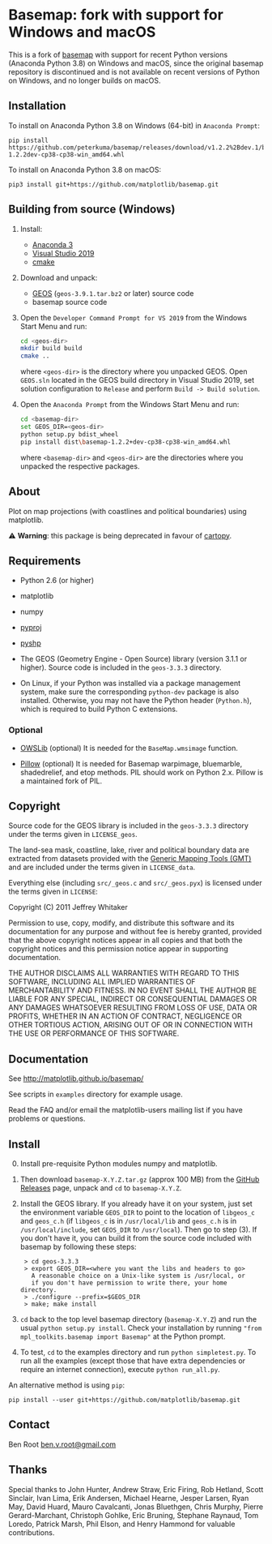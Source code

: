 # Basemap: fork with support for Windows and macOS

This is a fork of [basemap](https://github.com/matplotlib/basemap) with support
for recent Python versions (Anaconda Python 3.8) on Windows and macOS, since
the original basemap repository is discontinued and is not available on recent
versions of Python on Windows, and no longer builds on macOS.

## Installation

To install on Anaconda Python 3.8 on Windows (64-bit) in `Anaconda Prompt`:

```
pip install https://github.com/peterkuma/basemap/releases/download/v1.2.2%2Bdev.1/basemap-1.2.2dev-cp38-cp38-win_amd64.whl
```

To install on Anaconda Python 3.8 on macOS:

```
pip3 install git+https://github.com/matplotlib/basemap.git
```

## Building from source (Windows)

1. Install:

   - [Anaconda 3](https://www.anaconda.com/)
   - [Visual Studio 2019](https://visualstudio.microsoft.com/downloads/)
   - [cmake](https://cmake.org/)

2. Download and unpack:

   - [GEOS](https://trac.osgeo.org/geos/) (`geos-3.9.1.tar.bz2` or later)
   	 source code
   - basemap source code

3. Open the `Developer Command Prompt for VS 2019` from the Windows Start Menu
   and run:

   ```sh
   cd <geos-dir>
   mkdir build build
   cmake ..
   ```

   where `<geos-dir>` is the directory where you unpacked GEOS. Open `GEOS.sln`
   located in the GEOS build directory in Visual Studio 2019, set solution
   configuration to `Release` and perform `Build -> Build solution`.

4. Open the `Anaconda Prompt` from the Windows Start Menu and run:

   ```sh
   cd <basemap-dir>
   set GEOS_DIR=<geos-dir>
   python setup.py bdist_wheel
   pip install dist\basemap-1.2.2+dev-cp38-cp38-win_amd64.whl
   ```

   where `<basemap-dir>` and `<geos-dir>` are the directories where you
   unpacked the respective packages.

## About

Plot on map projections (with coastlines and political boundaries)
using matplotlib.

:warning: **Warning**: this package is being deprecated in favour of
[cartopy](https://scitools.org.uk/cartopy/docs/latest/).

## Requirements

* Python 2.6 (or higher)

* matplotlib

* numpy

* [pyproj](https://github.com/jswhit/pyproj)

* [pyshp](https://github.com/GeospatialPython/pyshp)

* The GEOS (Geometry Engine - Open Source) library (version 3.1.1 or higher).
Source code is included in the `geos-3.3.3` directory.

* On Linux, if your Python was installed via a package management system, make
sure the corresponding `python-dev` package is also installed. Otherwise, you
may not have the Python header (`Python.h`), which is required to build Python
C extensions.

### Optional

* [OWSLib](https://github.com/geopython/OWSLib) (optional) It is needed for
the `BaseMap.wmsimage` function.

* [Pillow](https://python-pillow.github.io/) (optional) It is needed for
Basemap warpimage, bluemarble, shadedrelief, and etop methods. PIL should
work on Python 2.x. Pillow is a maintained fork of PIL.

## Copyright

Source code for the GEOS library is included in the `geos-3.3.3` directory
under the terms given in `LICENSE_geos`.

The land-sea mask, coastline, lake, river and political boundary data are
extracted from datasets provided with the
[Generic Mapping Tools (GMT)](http://gmt.soest.hawaii.edu) and are included
under the terms given in `LICENSE_data`.

Everything else (including `src/_geos.c` and `src/_geos.pyx`) is licensed under
the terms given in `LICENSE`:

Copyright (C) 2011 Jeffrey Whitaker

Permission to use, copy, modify, and distribute this software and its
documentation for any purpose and without fee is hereby granted,
provided that the above copyright notices appear in all copies and that
both the copyright notices and this permission notice appear in
supporting documentation.

THE AUTHOR DISCLAIMS ALL WARRANTIES WITH REGARD TO THIS SOFTWARE,
INCLUDING ALL IMPLIED WARRANTIES OF MERCHANTABILITY AND FITNESS. IN NO
EVENT SHALL THE AUTHOR BE LIABLE FOR ANY SPECIAL, INDIRECT OR
CONSEQUENTIAL DAMAGES OR ANY DAMAGES WHATSOEVER RESULTING FROM LOSS OF
USE, DATA OR PROFITS, WHETHER IN AN ACTION OF CONTRACT, NEGLIGENCE OR
OTHER TORTIOUS ACTION, ARISING OUT OF OR IN CONNECTION WITH THE USE OR
PERFORMANCE OF THIS SOFTWARE.

## Documentation

See http://matplotlib.github.io/basemap/

See scripts in `examples` directory for example usage.

Read the FAQ and/or email the matplotlib-users mailing list if you have
problems or questions.

## Install

0. Install pre-requisite Python modules numpy and matplotlib.

1. Then download `basemap-X.Y.Z.tar.gz` (approx 100 MB) from the
[GitHub Releases](https://github.com/matplotlib/basemap/releases) page,
unpack and `cd` to `basemap-X.Y.Z`.

2. Install the GEOS library. If you already have it on your system, just
set the environment variable `GEOS_DIR` to point to the location of `libgeos_c`
and `geos_c.h` (if `libgeos_c` is in `/usr/local/lib` and `geos_c.h` is in
`/usr/local/include`, set `GEOS_DIR` to `/usr/local`). Then go to step (3).
If you don't have it, you can build it from the source code included with
basemap by following these steps:

	```
	 > cd geos-3.3.3
	 > export GEOS_DIR=<where you want the libs and headers to go>
	   A reasonable choice on a Unix-like system is /usr/local, or
	   if you don't have permission to write there, your home directory.
	 > ./configure --prefix=$GEOS_DIR
	 > make; make install
	```

3. `cd` back to the top level basemap directory (`basemap-X.Y.Z`) and run
the usual `python setup.py install`. Check your installation by running
``"from mpl_toolkits.basemap import Basemap"`` at the Python prompt.

4. To test, `cd` to the examples directory and run `python simpletest.py`.
To run all the examples (except those that have extra dependencies
or require an internet connection), execute `python run_all.py`.

An alternative method is using `pip`:

```
pip install --user git+https://github.com/matplotlib/basemap.git
```

## Contact

Ben Root <ben.v.root@gmail.com>

## Thanks

Special thanks to John Hunter, Andrew Straw, Eric Firing, Rob Hetland, Scott
Sinclair, Ivan Lima, Erik Andersen, Michael Hearne, Jesper Larsen, Ryan May,
David Huard, Mauro Cavalcanti, Jonas Bluethgen, Chris Murphy, Pierre
Gerard-Marchant, Christoph Gohlke, Eric Bruning, Stephane Raynaud, Tom Loredo,
Patrick Marsh, Phil Elson, and Henry Hammond for valuable contributions.
